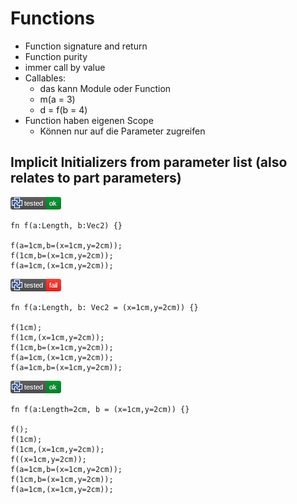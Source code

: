 # Functions

* Function signature and return
* Function purity
* immer call by value
* Callables:
  * das kann Module oder Function
  * m(a = 3)
  * d = f(b = 4)
* Function haben eigenen Scope
  * Können nur auf die Parameter zugreifen

## Implicit Initializers from parameter list (also relates to part parameters)

[![test](.test/README_implicit_init_by_parameter_A.png)](.test/README_implicit_init_by_parameter_A.log)

```µcad,README_implicit_init_by_parameter_A
fn f(a:Length, b:Vec2) {}

f(a=1cm,b=(x=1cm,y=2cm));
f(1cm,b=(x=1cm,y=2cm));
f(a=1cm,(x=1cm,y=2cm));
```

[![test](.test/README_implicit_init_by_parameter_B.png)](.test/README_implicit_init_by_parameter_B.log)

```µcad,README_implicit_init_by_parameter_B
fn f(a:Length, b: Vec2 = (x=1cm,y=2cm)) {}

f(1cm);
f(1cm,(x=1cm,y=2cm));
f(1cm,b=(x=1cm,y=2cm));
f(a=1cm,(x=1cm,y=2cm));
f(a=1cm,b=(x=1cm,y=2cm));
```

[![test](.test/README_implicit_init_by_parameter_C.png)](.test/README_implicit_init_by_parameter_C.log)

```µcad,README_implicit_init_by_parameter_C
fn f(a:Length=2cm, b = (x=1cm,y=2cm)) {}

f();
f(1cm);
f(1cm,(x=1cm,y=2cm));
f((x=1cm,y=2cm));
f(a=1cm,b=(x=1cm,y=2cm));
f(1cm,b=(x=1cm,y=2cm));
f(a=1cm,(x=1cm,y=2cm));
```
